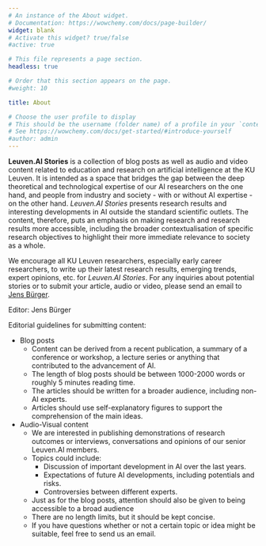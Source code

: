 ```yaml
---
# An instance of the About widget.
# Documentation: https://wowchemy.com/docs/page-builder/
widget: blank
# Activate this widget? true/false
#active: true

# This file represents a page section.
headless: true

# Order that this section appears on the page.
#weight: 10

title: About

# Choose the user profile to display
# This should be the username (folder name) of a profile in your `content/authors/` folder.
# See https://wowchemy.com/docs/get-started/#introduce-yourself
#author: admin
---
```


<!--**Leuven.AI Stories - AI Blog &#x2200; & <span style="color: orange;">None</span>**-->
**Leuven.AI Stories** is a collection of blog posts as well as audio and video content related to education and research on artificial intelligence at the KU Leuven. It is intended as a space that bridges the gap between the deep theoretical and technological expertise of our AI researchers on the one hand, and people from industry and society - with or without AI expertise - on the other hand. *Leuven.AI Stories* presents research results and interesting developments in AI outside the standard scientific outlets. The content, therefore, puts an emphasis on making research and research results more accessible, including the broader contextualisation of specific research objectives to highlight their more immediate relevance to society as a whole.

We encourage all KU Leuven researchers, especially early career researchers, to write up their latest research results, emerging trends, expert opinions, etc. for *Leuven.AI Stories*. For any inquiries about potential stories or to submit your article, audio or video, please send an email to [Jens Bürger](/stories/author/jens-burger).

Editor: Jens Bürger


Editorial guidelines for submitting content:
- Blog posts
  - Content can be derived from a recent publication, a summary of a conference or workshop, a lecture series or anything that contributed to the advancement of AI.
  - The length of blog posts should be between 1000-2000 words or roughly 5 minutes reading time.
  - The articles should be written for a broader audience, including non-AI experts.
  - Articles should use self-explanatory figures to support the comprehension of the main ideas.
- Audio-Visual content
  - We are interested in publishing demonstrations of research outcomes or interviews, conversations and opinions of our senior Leuven.AI members.
  - Topics could include:
    - Discussion of important development in AI over the last years.
    - Expectations of future AI developments, including potentials and risks.
    - Controversies between different experts.
  - Just as for the blog posts, attention should also be given to being accessible to a broad audience
  - There are no length limits, but it should be kept concise.
  - If you have questions whether or not a certain topic or idea might be suitable, feel free to send us an email.


<!--
#### AI blog &#x2200; & <span style="color: orange;">None</span>?
The curious reader might have wondered about the subtitle of Leuven.AI Stories - *AI blog &#x2200; & None*. This, somewhat playful subtitle, expresses two ideas:

First, it captures interdisciplinarity, which is at the heart of Leuven.AI:

1. It is an **A**rtificial **I**ntelligence **blog**;
2. the notation **&#x2200; (for all)** represents the mathematical foundations of AI;
3. the logical operator **&** points to foundations in logic;
4. the python construct **None** represents programming languages, and
5. all together, it adopts the subtitle of Nietzsche's *Thus Spoke Zarathustra - A book for all and none* to highlight AI's foundation in philosophy.

Second, with the *&#x2200; & None* we want to acknowledge the difficult, yet very important issue of communicating AI effectively to a wide audience. While it is fair to say that Leuven.AI Stories is slightly less ambitious than what Nietzsche had in mind for Zarathustra, the subtitle shall make us reflect on what and who we do AI research for and to keep in mind the philosophical, ethical, and societal implications of our technological achievements.
-->

